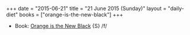 +++
date = "2015-06-21"
title = "21 June 2015 (Sunday)"
layout = "daily-diet"
books = ["orange-is-the-new-black"]
+++

<ul>
<li class="entry Book">Book: <a href="/books/orange-is-the-new-black">Orange is the New Black</a> {S} /f/</li>
</ul>
